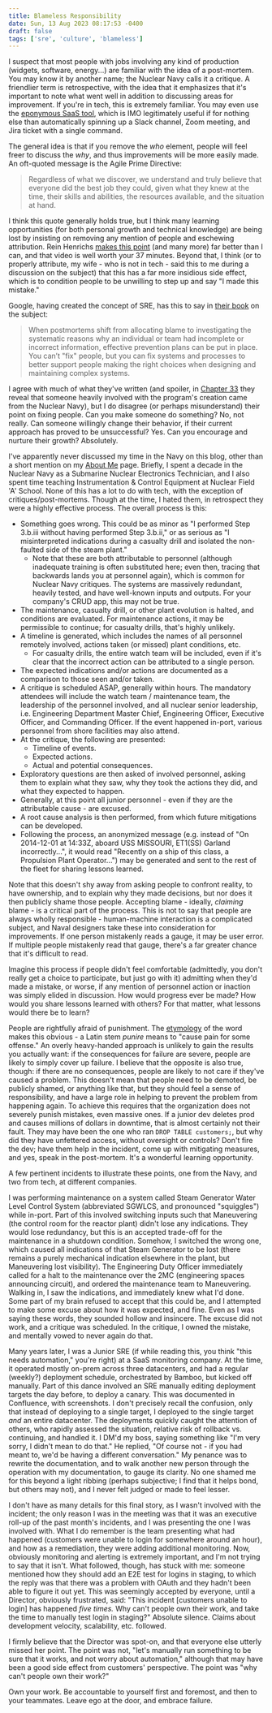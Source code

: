 ```yaml
---
title: Blameless Responsibility
date: Sun, 13 Aug 2023 08:17:53 -0400
draft: false
tags: ['sre', 'culture', 'blameless']
---
```


I suspect that most people with jobs involving any kind of production (widgets, software, energy...) are familiar with the idea of a post-mortem. You may know it by another name; the Nuclear Navy calls it a critique. A friendlier term is retrospective, with the idea that it emphasizes that it's important to note what went well in addition to discussing areas for improvement. If you're in tech, this is extremely familiar. You may even use the [eponymous SaaS tool](https://www.blameless.io), which is IMO legitimately useful if for nothing else than automatically spinning up a Slack channel, Zoom meeting, and Jira ticket with a single command.

The general idea is that if you remove the _who_ element, people will feel freer to discuss the _why_, and thus improvements will be more easily made. An oft-quoted message is the Agile Prime Directive:

> Regardless of what we discover, we understand and truly believe that everyone did the best job they could, given what they knew at the time, their skills and abilities, the resources available, and the situation at hand.

I think this quote generally holds true, but I think many learning opportunities (for both personal growth and technical knowledge) are being lost by insisting on removing any mention of people and eschewing attribution. Rein Henrichs [makes this point](https://youtu.be/gfINfi2K1lE) (and many more) far better than I can, and that video is well worth your 37 minutes. Beyond that, I think (or to properly attribute, my wife - who is not in tech - said this to me during a discussion on the subject) that this has a far more insidious side effect, which is to condition people to be unwilling to step up and say "I made this mistake."

Google, having created the concept of SRE, has this to say in [their book](https://sre.google/sre-book/postmortem-culture/) on the subject:

> When postmortems shift from allocating blame to investigating the systematic reasons why an individual or team had incomplete or incorrect information, effective prevention plans can be put in place. You can’t "fix" people, but you can fix systems and processes to better support people making the right choices when designing and maintaining complex systems.

I agree with much of what they've written (and spoiler, in [Chapter 33](https://sre.google/sre-book/lessons-learned/) they reveal that someone heavily involved with the program's creation came from the Nuclear Navy), but I do disagree (or perhaps misunderstand) their point on fixing people. Can you make someone do something? No, not really. Can someone willingly change their behavior, if their current approach has proved to be unsuccessful? Yes. Can you encourage and nurture their growth? Absolutely.

I've apparently never discussed my time in the Navy on this blog, other than a short mention on my [About Me](https://sgarland.dev/posts/2019-05-19-about-me) page. Briefly, I spent a decade in the Nuclear Navy as a Submarine Nuclear Electronics Technician, and I also spent time teaching Instrumentation & Control Equipment at Nuclear Field 'A' School. None of this has a lot to do with tech, with the exception of critiques/post-mortems. Though at the time, I hated them, in retrospect they were a highly effective process. The overall process is this:

* Something goes wrong. This could be as minor as "I performed Step 3.b.iii without having performed Step 3.b.ii," or as serious as "I misinterpreted indications during a casualty drill and isolated the non-faulted side of the steam plant."
    * Note that these are both attributable to personnel (although inadequate training is often substituted here; even then, tracing that backwards lands you at personnel again), which is common for Nuclear Navy critiques. The systems are massively redundant, heavily tested, and have well-known inputs and outputs. For your company's CRUD app, this may not be true.
* The maintenance, casualty drill, or other plant evolution is halted, and conditions are evaluated. For maintenance actions, it may be permissible to continue; for casualty drills, that's highly unlikely.
* A timeline is generated, which includes the names of all personnel remotely involved, actions taken (or missed) plant conditions, etc.
    * For casualty drills, the entire watch team will be included, even if it's clear that the incorrect action can be attributed to a single person.
* The expected indications and/or actions are documented as a comparison to those seen and/or taken.
* A critique is scheduled ASAP, generally within hours. The mandatory attendees will include the watch team / maintenance team, the leadership of the personnel involved, and all nuclear senior leadership, i.e. Engineering Department Master Chief, Engineering Officer, Executive Officer, and Commanding Officer. If the event happened in-port, various personnel from shore facilities may also attend.
* At the critique, the following are presented:
    * Timeline of events.
    * Expected actions.
    * Actual and potential consequences.
* Exploratory questions are then asked of involved personnel, asking them to explain what they saw, why they took the actions they did, and what they expected to happen.
* Generally, at this point all junior personnel - even if they are the attributable cause - are excused.
* A root cause analysis is then performed, from which future mitigations can be developed.
* Following the process, an anonymized message (e.g. instead of "On 2014-12-01 at 14:33Z, aboard USS MISSOURI, ET1(SS) Garland incorrectly...", it would read "Recently on a ship of this class, a Propulsion Plant Operator...") may be generated and sent to the rest of the fleet for sharing lessons learned.

Note that this doesn't shy away from asking people to confront reality, to have ownership, and to explain why they made decisions, but nor does it then publicly shame those people. Accepting blame - ideally, _claiming_ blame - is a critical part of the process. This is not to say that people are always wholly responsible - human-machine interaction is a complicated subject, and Naval designers take these into consideration for improvements. If one person mistakenly reads a gauge, it may be user error. If multiple people mistakenly read that gauge, there's a far greater chance that it's difficult to read.

Imagine this process if people didn't feel comfortable (admittedly, you don't really get a choice to participate, but just go with it) admitting when they'd made a mistake, or worse, if any mention of personnel action or inaction was simply elided in discussion. How would progress ever be made? How would you share lessons learned with others? For that matter, what lessons would there be to learn?

People are rightfully afraid of punishment. The [etymology](https://www.etymonline.com/word/punish) of the word makes this obvious - a Latin stem _punire_ means to "cause pain for some offense." An overly heavy-handed approach is unlikely to gain the results you actually want: if the consequences for failure are severe, people are likely to simply cover up failure. I believe that the opposite is also true, though: if there are no consequences, people are likely to not care if they've caused a problem. This doesn't mean that people need to be demoted, be publicly shamed, or anything like that, but they should feel a sense of responsibility, and have a large role in helping to prevent the problem from happening again. To achieve this requires that the organization does not severely punish mistakes, even massive ones. If a junior dev deletes prod and causes millions of dollars in downtime, that is almost certainly not their fault. They may have been the one who ran `DROP TABLE customers;`, but why did they have unfettered access, without oversight or controls? Don't fire the dev; have them help in the incident, come up with mitigating measures, and yes, speak in the post-mortem. It's a wonderful learning opportunity.

A few pertinent incidents to illustrate these points, one from the Navy, and two from tech, at different companies.

I was performing maintenance on a system called Steam Generator Water Level Control System (abbreviated SGWLCS, and pronounced "squiggles") while in-port. Part of this involved switching inputs such that Maneuvering (the control room for the reactor plant) didn't lose any indications. They would lose redundancy, but this is an accepted trade-off for the maintenance in a shutdown condition. Somehow, I switched the wrong one, which caused all indications of that Steam Generator to be lost (there remains a purely mechanical indication elsewhere in the plant, but Maneuvering lost visibility). The Engineering Duty Officer immediately called for a halt to the maintenance over the 2MC (engineering spaces announcing circuit), and ordered the maintenance team to Maneuvering. Walking in, I saw the indications, and immediately knew what I'd done. Some part of my brain refused to accept that this could be, and I attempted to make some excuse about how it was expected, and fine. Even as I was saying these words, they sounded hollow and insincere. The excuse did not work, and a critique was scheduled. In the critique, I owned the mistake, and mentally vowed to never again do that.

Many years later, I was a Junior SRE (if while reading this, you think "this needs automation," you're right) at a SaaS monitoring company. At the time, it operated mostly on-prem across three datacenters, and had a regular (weekly?) deployment schedule, orchestrated by Bamboo, but kicked off manually. Part of this dance involved an SRE manually editing deployment targets the day before, to deploy a canary. This was documented in Confluence, with screenshots. I don't precisely recall the confusion, only that instead of deploying to a single target, I deployed to the single target _and_ an entire datacenter. The deployments quickly caught the attention of others, who rapidly assessed the situation, relative risk of rollback vs. continuing, and handled it. I DM'd my boss, saying something like "I'm very sorry, I didn't mean to do that." He replied, "Of course not - if you had meant to, we'd be having a different conversation." My penance was to rewrite the documentation, and to walk another new person through the operation with my documentation, to gauge its clarity. No one shamed me for this beyond a light ribbing (perhaps subjective; I find that it helps bond, but others may not), and I never felt judged or made to feel lesser.

I don't have as many details for this final story, as I wasn't involved with the incident; the only reason I was in the meeting was that it was an executive roll-up of the past month's incidents, and I was presenting the one I was involved with. What I do remember is the team presenting what had happened (customers were unable to login for somewhere around an hour), and how as a remediation, they were adding additional monitoring. Now, obviously monitoring and alerting is extremely important, and I'm not trying to say that it isn't. What followed, though, has stuck with me: someone mentioned how they should add an E2E test for logins in staging, to which the reply was that there was a problem with OAuth and they hadn't been able to figure it out yet. This was seemingly accepted by everyone, until a Director, obviously frustrated, said: "This incident [customers unable to login] has happened _five times._ Why can't people own their work, and take the time to manually test login in staging?" Absolute silence. Claims about development velocity, scalability, etc. followed.

I firmly believe that the Director was spot-on, and that everyone else utterly missed her point. The point was not, "let's manually run something to be sure that it works, and not worry about automation," although that may have been a good side effect from customers' perspective. The point was "why can't people own their work?"

Own your work. Be accountable to yourself first and foremost, and then to your teammates. Leave ego at the door, and embrace failure.
